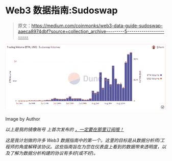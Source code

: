 # Web3 数据指南:Sudoswap

> 原文：<https://medium.com/coinmonks/web3-data-guide-sudoswap-aaeca8974dbf?source=collection_archive---------5----------------------->

![](img/182803e6d029d214376cf77d2cfab992.png)

Image by Author

*以上是我的镜像账号* *上首次发布的* [*，一定要在那里订阅哦！*](https://ath.mirror.xyz/K-S_Mwhj7osTBqN-AOWbCmfNn9TZViEkzICCmK-oObM)

*这是我计划做的许多 Web3 数据指南中的第一个。这里的目标是从数据分析师/工程师的角度解释该协议。这些指南旨在为您在仪表盘上看到的数据带来透明度，以及了解为数据分析构建的协议有多好(或不好)。*